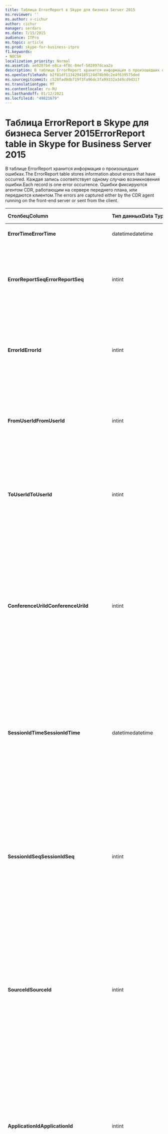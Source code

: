 ```yaml
---
title: Таблица ErrorReport в Skype для бизнеса Server 2015
ms.reviewer: ''
ms.author: v-cichur
author: cichur
manager: serdars
ms.date: 7/15/2015
audience: ITPro
ms.topic: article
ms.prod: skype-for-business-itpro
f1.keywords:
- NOCSH
localization_priority: Normal
ms.assetid: ae0287b4-e8ca-4f8c-84ef-502897dcaa2a
description: В таблице ErrorReport хранится информация о произошедших ошибках. Каждая запись соответствует одному случаю возникновения ошибки. Ошибки фиксируются агентом CDR, работающим на сервере переднего плана, или передаются клиентом.
ms.openlocfilehash: b2f81df1134294185124d78b90c2e4f639575ded
ms.sourcegitcommit: c528fad9db719f3fa96dc3fa99332a349cd9d317
ms.translationtype: MT
ms.contentlocale: ru-RU
ms.lasthandoff: 01/12/2021
ms.locfileid: "49821679"
---
```

# <a name="errorreport-table-in-skype-for-business-server-2015"></a><span data-ttu-id="70044-105">Таблица ErrorReport в Skype для бизнеса Server 2015</span><span class="sxs-lookup"><span data-stu-id="70044-105">ErrorReport table in Skype for Business Server 2015</span></span>
 
<span data-ttu-id="70044-106">В таблице ErrorReport хранится информация о произошедших ошибках.</span><span class="sxs-lookup"><span data-stu-id="70044-106">The ErrorReport table stores information about errors that have occurred.</span></span> <span data-ttu-id="70044-107">Каждая запись соответствует одному случаю возникновения ошибки.</span><span class="sxs-lookup"><span data-stu-id="70044-107">Each record is one error occurrence.</span></span> <span data-ttu-id="70044-108">Ошибки фиксируются агентом CDR, работающим на сервере переднего плана, или передаются клиентом.</span><span class="sxs-lookup"><span data-stu-id="70044-108">The errors are captured either by the CDR agent running on the front-end server or sent from the client.</span></span>
  
|<span data-ttu-id="70044-109">**Столбец**</span><span class="sxs-lookup"><span data-stu-id="70044-109">**Column**</span></span>|<span data-ttu-id="70044-110">**Тип данных**</span><span class="sxs-lookup"><span data-stu-id="70044-110">**Data Type**</span></span>|<span data-ttu-id="70044-111">**Ключ/индекс**</span><span class="sxs-lookup"><span data-stu-id="70044-111">**Key/Index**</span></span>|<span data-ttu-id="70044-112">**Details**</span><span class="sxs-lookup"><span data-stu-id="70044-112">**Details**</span></span>|
|:-----|:-----|:-----|:-----|
|<span data-ttu-id="70044-113">**ErrorTime**</span><span class="sxs-lookup"><span data-stu-id="70044-113">**ErrorTime**</span></span> <br/> |<span data-ttu-id="70044-114">datetime</span><span class="sxs-lookup"><span data-stu-id="70044-114">datetime</span></span>  <br/> |<span data-ttu-id="70044-115">Primary</span><span class="sxs-lookup"><span data-stu-id="70044-115">Primary</span></span>  <br/> |<span data-ttu-id="70044-116">Дата и время ошибки.</span><span class="sxs-lookup"><span data-stu-id="70044-116">Date and time the error occurred.</span></span>  <br/> |
|<span data-ttu-id="70044-117">**ErrorReportSeq**</span><span class="sxs-lookup"><span data-stu-id="70044-117">**ErrorReportSeq**</span></span> <br/> |<span data-ttu-id="70044-118">int</span><span class="sxs-lookup"><span data-stu-id="70044-118">int</span></span>  <br/> |<span data-ttu-id="70044-119">Primary</span><span class="sxs-lookup"><span data-stu-id="70044-119">Primary</span></span>  <br/> |<span data-ttu-id="70044-120">Идентификация отчета об ошибках.</span><span class="sxs-lookup"><span data-stu-id="70044-120">ID number to identify the error report.</span></span> <span data-ttu-id="70044-121">Используется в сочетании с **ErrorTime для** уникальной идентификации отчета об ошибках.</span><span class="sxs-lookup"><span data-stu-id="70044-121">Used in conjunction with **ErrorTime** to uniquely identify an error report.</span></span> <br/> |
|<span data-ttu-id="70044-122">**ErrorId**</span><span class="sxs-lookup"><span data-stu-id="70044-122">**ErrorId**</span></span> <br/> |<span data-ttu-id="70044-123">int</span><span class="sxs-lookup"><span data-stu-id="70044-123">int</span></span>  <br/> |<span data-ttu-id="70044-124">Внешняя</span><span class="sxs-lookup"><span data-stu-id="70044-124">Foreign</span></span>  <br/> |<span data-ttu-id="70044-125">Уникальный ИД типа ошибки.</span><span class="sxs-lookup"><span data-stu-id="70044-125">Unique ID of the error type.</span></span> <span data-ttu-id="70044-126">Дополнительные сведения см. в таблице [ErrorDef в Skype для бизнеса Server 2015.](errordef.md)</span><span class="sxs-lookup"><span data-stu-id="70044-126">See the [ErrorDef table in Skype for Business Server 2015](errordef.md) for more information.</span></span> <br/> |
|<span data-ttu-id="70044-127">**FromUserId**</span><span class="sxs-lookup"><span data-stu-id="70044-127">**FromUserId**</span></span> <br/> |<span data-ttu-id="70044-128">int</span><span class="sxs-lookup"><span data-stu-id="70044-128">int</span></span>  <br/> |<span data-ttu-id="70044-129">Внешняя</span><span class="sxs-lookup"><span data-stu-id="70044-129">Foreign</span></span>  <br/> |<span data-ttu-id="70044-130">Пользователь, который вызвал запрос, вызваввший ошибку.</span><span class="sxs-lookup"><span data-stu-id="70044-130">User who originated the request that caused the error.</span></span> <span data-ttu-id="70044-131">Дополнительные [сведения см.](users.md) в таблице "Пользователи".</span><span class="sxs-lookup"><span data-stu-id="70044-131">See the [Users table](users.md) for more information.</span></span> <br/> |
|<span data-ttu-id="70044-132">**ToUserId**</span><span class="sxs-lookup"><span data-stu-id="70044-132">**ToUserId**</span></span> <br/> |<span data-ttu-id="70044-133">int</span><span class="sxs-lookup"><span data-stu-id="70044-133">int</span></span>  <br/> |<span data-ttu-id="70044-134">Внешняя</span><span class="sxs-lookup"><span data-stu-id="70044-134">Foreign</span></span>  <br/> |<span data-ttu-id="70044-135">Пользователь назначения для запроса, который вызвал ошибку.</span><span class="sxs-lookup"><span data-stu-id="70044-135">Destination user for the request that caused the error.</span></span> <span data-ttu-id="70044-136">Дополнительные [сведения см.](users.md) в таблице "Пользователи".</span><span class="sxs-lookup"><span data-stu-id="70044-136">See the [Users table](users.md) for more information.</span></span> <br/> |
|<span data-ttu-id="70044-137">**ConferenceUriId**</span><span class="sxs-lookup"><span data-stu-id="70044-137">**ConferenceUriId**</span></span> <br/> |<span data-ttu-id="70044-138">int</span><span class="sxs-lookup"><span data-stu-id="70044-138">int</span></span>  <br/> |<span data-ttu-id="70044-139">Внешняя</span><span class="sxs-lookup"><span data-stu-id="70044-139">Foreign</span></span>  <br/> |<span data-ttu-id="70044-140">URI конференции, связанный с ошибкой.</span><span class="sxs-lookup"><span data-stu-id="70044-140">Conference URI related to the error.</span></span> <span data-ttu-id="70044-141">Дополнительные сведения см. в таблице [ConferenceUris в Skype для бизнеса Server 2015.](conferenceuris.md)</span><span class="sxs-lookup"><span data-stu-id="70044-141">See the [ConferenceUris table in Skype for Business Server 2015](conferenceuris.md) for more information.</span></span> <span data-ttu-id="70044-142">Как правило, если conferenceUriId не имеет null, то для FromUserId или ToUserId будет задано null.</span><span class="sxs-lookup"><span data-stu-id="70044-142">Typically, if ConferenceUriId is not null, then either FromUserId or ToUserId will be null.</span></span> <br/> |
|<span data-ttu-id="70044-143">**SessionIdTime**</span><span class="sxs-lookup"><span data-stu-id="70044-143">**SessionIdTime**</span></span> <br/> |<span data-ttu-id="70044-144">datetime</span><span class="sxs-lookup"><span data-stu-id="70044-144">datetime</span></span>  <br/> |<span data-ttu-id="70044-145">Внешняя</span><span class="sxs-lookup"><span data-stu-id="70044-145">Foreign</span></span>  <br/> |<span data-ttu-id="70044-146">В сочетании с параметром **SessionIdSeq** определяет сеанс уникальным образом.</span><span class="sxs-lookup"><span data-stu-id="70044-146">Used in conjunction with **SessionIdSeq** to uniquely identify a session.</span></span> <span data-ttu-id="70044-147">Дополнительные сведения см. в таблице [Dialogs в Skype для бизнеса Server 2015.](dialogs.md)</span><span class="sxs-lookup"><span data-stu-id="70044-147">See the [Dialogs table in Skype for Business Server 2015](dialogs.md) for more information.</span></span> <br/> |
|<span data-ttu-id="70044-148">**SessionIdSeq**</span><span class="sxs-lookup"><span data-stu-id="70044-148">**SessionIdSeq**</span></span> <br/> |<span data-ttu-id="70044-149">int</span><span class="sxs-lookup"><span data-stu-id="70044-149">int</span></span>  <br/> |<span data-ttu-id="70044-150">Внешняя</span><span class="sxs-lookup"><span data-stu-id="70044-150">Foreign</span></span>  <br/> |<span data-ttu-id="70044-151">Идентификатор для идентификации сеанса.</span><span class="sxs-lookup"><span data-stu-id="70044-151">ID number to identify the session.</span></span> <span data-ttu-id="70044-152">В сочетании с параметром **SessionIdTime** определяет сеанс уникальным образом.</span><span class="sxs-lookup"><span data-stu-id="70044-152">Used in conjunction with **SessionIdTime** to uniquely identify a session.</span></span> <span data-ttu-id="70044-153">Дополнительные сведения см. в таблице [Dialogs в Skype для бизнеса Server 2015.](dialogs.md)</span><span class="sxs-lookup"><span data-stu-id="70044-153">See the [Dialogs table in Skype for Business Server 2015](dialogs.md) for more information.</span></span> <br/> |
|<span data-ttu-id="70044-154">**SourceId**</span><span class="sxs-lookup"><span data-stu-id="70044-154">**SourceId**</span></span> <br/> |<span data-ttu-id="70044-155">int</span><span class="sxs-lookup"><span data-stu-id="70044-155">int</span></span>  <br/> |<span data-ttu-id="70044-156">Внешняя</span><span class="sxs-lookup"><span data-stu-id="70044-156">Foreign</span></span>  <br/> |<span data-ttu-id="70044-157">Сервер, отправив отчет об ошибке (если отчет отправляется из компонента сервера).</span><span class="sxs-lookup"><span data-stu-id="70044-157">Server that sent the error report (if the report is being sent from a server component).</span></span> <span data-ttu-id="70044-158">Дополнительные [сведения см. в](servers.md) таблице "Серверы".</span><span class="sxs-lookup"><span data-stu-id="70044-158">See the [Servers table](servers.md) for more information.</span></span> <br/> <span data-ttu-id="70044-159">Это поле было впервые введено в Microsoft Lync Server 2013.</span><span class="sxs-lookup"><span data-stu-id="70044-159">This field was introduced in Microsoft Lync Server 2013.</span></span>  <br/> |
|<span data-ttu-id="70044-160">**ApplicationId**</span><span class="sxs-lookup"><span data-stu-id="70044-160">**ApplicationId**</span></span> <br/> |<span data-ttu-id="70044-161">int</span><span class="sxs-lookup"><span data-stu-id="70044-161">int</span></span>  <br/> |<span data-ttu-id="70044-162">Внешняя</span><span class="sxs-lookup"><span data-stu-id="70044-162">Foreign</span></span>  <br/> |<span data-ttu-id="70044-163">Сервер, отправив отчет об ошибке (если отчет отправляется из компонента сервера).</span><span class="sxs-lookup"><span data-stu-id="70044-163">Server that sent the error report (if the report is being sent from a server component).</span></span> <span data-ttu-id="70044-164">Дополнительные сведения см. в таблице приложений [в Skype для бизнеса Server 2015.](application.md)</span><span class="sxs-lookup"><span data-stu-id="70044-164">See the [Application table in Skype for Business Server 2015](application.md) for more information.</span></span> <br/> <span data-ttu-id="70044-165">Это поле было впервые введено в Microsoft Lync Server 2013.</span><span class="sxs-lookup"><span data-stu-id="70044-165">This field was introduced in Microsoft Lync Server 2013.</span></span>  <br/> |
|<span data-ttu-id="70044-166">**MsDiagHeader**</span><span class="sxs-lookup"><span data-stu-id="70044-166">**MsDiagHeader**</span></span> <br/> |<span data-ttu-id="70044-167">изображение</span><span class="sxs-lookup"><span data-stu-id="70044-167">image</span></span>  <br/> | <br/> |<span data-ttu-id="70044-168">Дополнительные сведения об ошибке.</span><span class="sxs-lookup"><span data-stu-id="70044-168">More information about the error.</span></span>  <br/> <span data-ttu-id="70044-169">Эти данные можно преобразовать в текстовый формат, используя следующий синтаксис:</span><span class="sxs-lookup"><span data-stu-id="70044-169">This data can be converted to text format by using this syntax:</span></span>  <br/>  `cast(cast(Detail as varbinary(max)) as varchar(max))` <br/> |
|<span data-ttu-id="70044-170">**ClientVersionId**</span><span class="sxs-lookup"><span data-stu-id="70044-170">**ClientVersionId**</span></span> <br/> |<span data-ttu-id="70044-171">int</span><span class="sxs-lookup"><span data-stu-id="70044-171">int</span></span>  <br/> |<span data-ttu-id="70044-172">Внешняя</span><span class="sxs-lookup"><span data-stu-id="70044-172">Foreign</span></span>  <br/> |<span data-ttu-id="70044-173">Версия клиента конечной точки, отправив отчет об ошибках.</span><span class="sxs-lookup"><span data-stu-id="70044-173">The client version of endpoint that sends the error report.</span></span> <span data-ttu-id="70044-174">Дополнительные сведения см. в таблице [ClientVersions в Skype для бизнеса Server 2015.](clientversions.md)</span><span class="sxs-lookup"><span data-stu-id="70044-174">See the [ClientVersions table in Skype for Business Server 2015](clientversions.md) for more information.</span></span> <br/> |
|<span data-ttu-id="70044-175">**IsCapturedByServer**</span><span class="sxs-lookup"><span data-stu-id="70044-175">**IsCapturedByServer**</span></span> <br/> |<span data-ttu-id="70044-176">bit</span><span class="sxs-lookup"><span data-stu-id="70044-176">bit</span></span>  <br/> ||<span data-ttu-id="70044-177">Отчет об ошибках, который захватывает агент CDR, запущенный на сервере переднего сервера, или отправляется клиентом.</span><span class="sxs-lookup"><span data-stu-id="70044-177">Is the error report captured by the CDR agent running on the front-end server, or sent by the client.</span></span>  <br/> |
|<span data-ttu-id="70044-178">**Flag**</span><span class="sxs-lookup"><span data-stu-id="70044-178">**Flag**</span></span> <br/> |<span data-ttu-id="70044-179">smallint</span><span class="sxs-lookup"><span data-stu-id="70044-179">smallint</span></span>  <br/> ||<span data-ttu-id="70044-180">Зарезервировано для будущего использования.</span><span class="sxs-lookup"><span data-stu-id="70044-180">Reserved for future use.</span></span>  <br/> |
|<span data-ttu-id="70044-181">**TelemetryId**</span><span class="sxs-lookup"><span data-stu-id="70044-181">**TelemetryId**</span></span> <br/> |<span data-ttu-id="70044-182">uniqueIdentifier</span><span class="sxs-lookup"><span data-stu-id="70044-182">uniqueIdentifier</span></span>  <br/> ||<span data-ttu-id="70044-183">Уникальный идентификатор времени присоединения для различных компонентов, участвующих в конференции.</span><span class="sxs-lookup"><span data-stu-id="70044-183">Unique identifier correlating join time information for the different components involved in a conference.</span></span>  <br/> <span data-ttu-id="70044-184">Это поле было впервые введено в Microsoft Lync Server 2013.</span><span class="sxs-lookup"><span data-stu-id="70044-184">This field was introduced in Microsoft Lync Server 2013.</span></span>  <br/> |
|<span data-ttu-id="70044-185">**SessionSetupTime**</span><span class="sxs-lookup"><span data-stu-id="70044-185">**SessionSetupTime**</span></span> <br/> |<span data-ttu-id="70044-186">int</span><span class="sxs-lookup"><span data-stu-id="70044-186">int</span></span>  <br/> ||<span data-ttu-id="70044-187">Время (в миллисекундах), необходимое для присоединения к конференции определенного компонента.</span><span class="sxs-lookup"><span data-stu-id="70044-187">Time (in milliseconds) required for a specific component to join a conference.</span></span>  <br/> <span data-ttu-id="70044-188">Это поле было впервые введено в Microsoft Lync Server 2013.</span><span class="sxs-lookup"><span data-stu-id="70044-188">This field was introduced in Microsoft Lync Server 2013.</span></span>  <br/> |
|<span data-ttu-id="70044-189">**ServerId**</span><span class="sxs-lookup"><span data-stu-id="70044-189">**ServerId**</span></span> <br/> |<span data-ttu-id="70044-190">int</span><span class="sxs-lookup"><span data-stu-id="70044-190">int</span></span>  <br/> |<span data-ttu-id="70044-191">Внешняя</span><span class="sxs-lookup"><span data-stu-id="70044-191">Foreign</span></span>  <br/> |<span data-ttu-id="70044-192">Представляет полное доменное имя сервера, который вызвал отчет об ошибках.</span><span class="sxs-lookup"><span data-stu-id="70044-192">Represents the fully qualified domain name of the server that generated the error report.</span></span>  <br/> |
|<span data-ttu-id="70044-193">**PoolId**</span><span class="sxs-lookup"><span data-stu-id="70044-193">**PoolId**</span></span> <br/> |<span data-ttu-id="70044-194">int</span><span class="sxs-lookup"><span data-stu-id="70044-194">int</span></span>  <br/> |<span data-ttu-id="70044-195">Внешняя</span><span class="sxs-lookup"><span data-stu-id="70044-195">Foreign</span></span>  <br/> |<span data-ttu-id="70044-196">Представляет полное доменное имя пула, в котором был создан отчет об ошибках.</span><span class="sxs-lookup"><span data-stu-id="70044-196">Represents the fully qualified domain name of the pool where the error report was generated.</span></span>  <br/> |
|<span data-ttu-id="70044-197">**LastModifiedTime**</span><span class="sxs-lookup"><span data-stu-id="70044-197">**LastModifiedTime**</span></span> <br/> |<span data-ttu-id="70044-198">Дата и время</span><span class="sxs-lookup"><span data-stu-id="70044-198">Datetime</span></span>  <br/> ||<span data-ttu-id="70044-199">Для внутреннего использования службой мониторинга.</span><span class="sxs-lookup"><span data-stu-id="70044-199">For internal use by the Monitoring service.</span></span>  <br/> <span data-ttu-id="70044-200">Это поле было впервые введено в Skype для бизнеса Server 2015.</span><span class="sxs-lookup"><span data-stu-id="70044-200">This field was introduced in Skype for Business Server 2015.</span></span>  <br/> |
   

